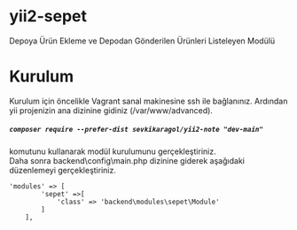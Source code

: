 # yii2-sepet
Depoya Ürün Ekleme ve Depodan Gönderilen Ürünleri Listeleyen Modülü

# Kurulum
Kurulum için öncelikle Vagrant sanal makinesine ssh ile bağlanınız. Ardından yii projenizin ana dizinine gidiniz (/var/www/advanced).
##### `composer require --prefer-dist sevkikaragol/yii2-note "dev-main"` <br>
komutunu kullanarak modül kurulumunu gerçekleştiriniz. <br>
Daha sonra backend\config\main.php dizinine giderek aşağıdaki düzenlemeyi gerçekleştiriniz.
```
'modules' => [
        'sepet' =>[
            'class' => 'backend\modules\sepet\Module'
        ]
    ],
```
